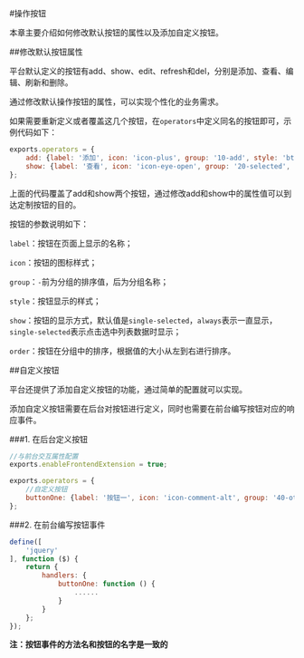 #操作按钮

本章主要介绍如何修改默认按钮的属性以及添加自定义按钮。

##修改默认按钮属性

平台默认定义的按钮有add、show、edit、refresh和del，分别是添加、查看、编辑、刷新和删除。

通过修改默认操作按钮的属性，可以实现个性化的业务需求。

如果需要重新定义或者覆盖这几个按钮，在`operators`中定义同名的按钮即可，示例代码如下：

```javascript
exports.operators = {
    add: {label: '添加', icon: 'icon-plus', group: '10-add', style: 'btn-success', show: 'always', order: 100},
    show: {label: '查看', icon: 'icon-eye-open', group: '20-selected', style: 'btn-grey', show: 'single-selected', order: 100},
};
```

上面的代码覆盖了add和show两个按钮，通过修改add和show中的属性值可以到达定制按钮的目的。

按钮的参数说明如下：

`label`：按钮在页面上显示的名称；

`icon`：按钮的图标样式；

`group`：`-`前为分组的排序值，后为分组名称；

`style`：按钮显示的样式；

`show`：按钮的显示方式，默认值是`single-selected`，`always`表示一直显示，`single-selected`表示点击选中列表数据时显示；

`order`：按钮在分组中的排序，根据值的大小从左到右进行排序。

##自定义按钮

平台还提供了添加自定义按钮的功能，通过简单的配置就可以实现。

添加自定义按钮需要在后台对按钮进行定义，同时也需要在前台编写按钮对应的响应事件。

###1. 在后台定义按钮

```javascript
//与前台交互属性配置
exports.enableFrontendExtension = true;

exports.operators = {
    //自定义按钮
    buttonOne: {label: '按钮一', icon: 'icon-comment-alt', group: '40-other', style: 'btn-yellow', show: 'always', order: 300}
};
```

###2. 在前台编写按钮事件

```javascript
define([
    'jquery'
], function ($) {
    return {
        handlers: {
            buttonOne: function () {
                ......
            }
        }
    };
});
```

**注：按钮事件的方法名和按钮的名字是一致的**
